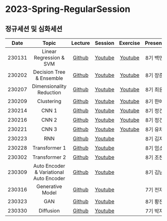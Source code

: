# 2023-Spring-RegularSession
## 정규세션 및 심화세션
|Date|Topic|Lecture|Session|Exercise|Presenter|
|:---:|:---:|:---:|:---:|:---:|:---:|
|230131|Linear Regression & SVM|[Github](https://github.com/DataScience-Lab-Yonsei/2023-Spring-RegularSession/tree/main/%5B0131%5D_LinearRegression_and_SVM/lecture)|[Youtube](https://youtu.be/2n0-HaP1ASw)|[Youtube](https://youtu.be/BnV0m4jOb6g)|8기 백민준|
|230202|Decision Tree & Ensemble|[Github](https://github.com/DataScience-Lab-Yonsei/2023-Spring-RegularSession/tree/main/%5B0202%5D_DecisionTree_and_Ensemble/lecture)|[Youtube](https://youtu.be/c2NBn45cEz4)|[Youtube](https://youtu.be/fuXRQUGfSsk)|8기 장준혁|
|230207|Dimensionality Reduction|[Github](https://github.com/DataScience-Lab-Yonsei/2023-Spring-RegularSession/tree/main/%5B0207%5D_Dimensionality_Reduction/lecture)|[Youtube](https://youtu.be/URElPfPKnYo)|[Youtube](https://youtu.be/dVN2Ol_o20Q)|8기 최윤서|
|230209|Clustering|[Github](https://github.com/DataScience-Lab-Yonsei/2023-Spring-RegularSession/tree/main/%5B0209%5D_Clustering/lecture)|[Youtube](https://youtu.be/WrXwOhHKfzo)|[Youtube](https://youtu.be/tOUWl08wQFI)|8기 한예림|
|230214|CNN 1|[Github](https://github.com/DataScience-Lab-Yonsei/2023-Spring-RegularSession/tree/main/%5B0214%5D_CNN1/lecture)|[Youtube](https://youtu.be/t8S2pttmYLs)|[Youtube](https://youtu.be/eBgKmm1zR_0)|8기 정건우|
|230216|CNN 2|[Github](https://github.com/DataScience-Lab-Yonsei/2023-Spring-RegularSession/tree/main/%5B0216%5D_CNN2/lecture)|[Youtube](https://youtu.be/Og9pbtl9lXM)|[Youtube](https://youtu.be/eBgKmm1zR_0)|8기 정건우|
|230221|CNN 3|[Github](https://github.com/DataScience-Lab-Yonsei/2023-Spring-RegularSession/tree/main/%5B0221%5D_CNN3/lecture)|[Youtube](https://youtu.be/CO5bGUC5Y1k)|[Youtube](https://youtu.be/BzV3hpIy6lI)|8기 유채원|
|230223|RNN|[Github](https://github.com/DataScience-Lab-Yonsei/2023-Spring-RegularSession/tree/main/%5B0223%5D_RNN/lecture)|[Youtube](https://youtu.be/R1mzSOSLskI)||8기 김지희|
|230228|Transformer 1|[Github](https://github.com/DataScience-Lab-Yonsei/2023-Spring-RegularSession/tree/main/%5B0228_0302%5D_Transformer_1_2/lecture)|[Youtube](https://youtu.be/ex9Wulo7wxM)||8기 엄소은|
|230302|Transformer 2|[Github](https://github.com/DataScience-Lab-Yonsei/2023-Spring-RegularSession/tree/main/%5B0228_0302%5D_Transformer_1_2/lecture)|[Youtube](https://youtu.be/Q0N-MyRaRRE)||8기 조찬형|
|230309|Auto Encoder & Variational Auto Encoder|[Github](https://github.com/DataScience-Lab-Yonsei/2023-Spring-RegularSession/tree/main/%5B0309%5D_AE_and_VAE/lecture)|[Youtube](https://youtu.be/dhbavCgYxkQ)||8기 김남훈|
|230316|Generative Model|[Github](https://github.com/DataScience-Lab-Yonsei/2023-Spring-RegularSession/tree/main/%5B0316%5D_Generative_Model/lecture)|[Youtube](https://youtu.be/i25WnSl3-As)||7기 전재현|
|230323|GAN|[Github](https://github.com/DataScience-Lab-Yonsei/2023-Spring-RegularSession/tree/main/%5B0323%5D_GAN/lecture)|[Youtube](https://youtu.be/zo8s7YZf4r0)||8기 황진우|
|230330|Diffusion|[Github](https://github.com/DataScience-Lab-Yonsei/2023-Spring-RegularSession/tree/main/%5B0330%5D_Diffusion/lecture)|[Youtube](https://youtu.be/P9CROuPV5No)||7기 박지호|

